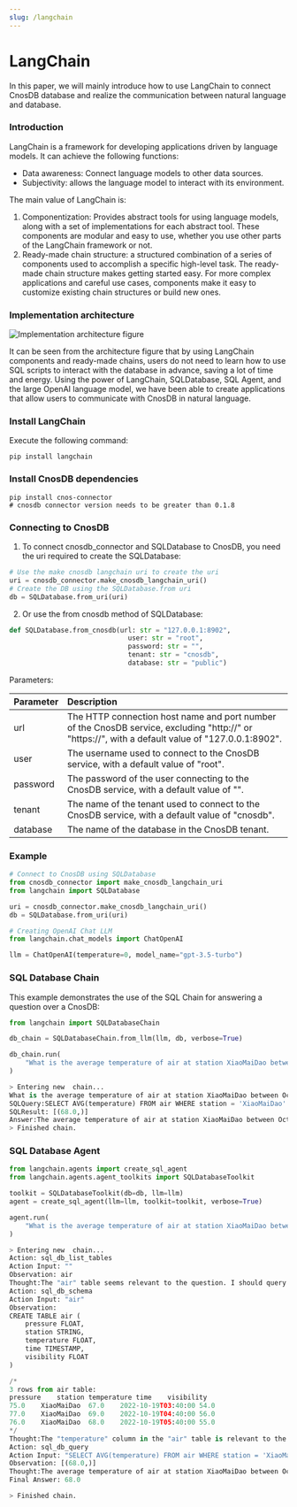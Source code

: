 ```yaml
---
slug: /langchain
---
```


# LangChain

In this paper, we will mainly introduce how to use LangChain to connect CnosDB database and realize the communication between natural language and database.

### Introduction

LangChain is a framework for developing applications driven by language models. It can achieve the following functions: 
- Data awareness: Connect language models to other data sources. 
- Subjectivity: allows the language model to interact with its environment.

The main value of LangChain is:

1. Componentization: Provides abstract tools for using language models, along with a set of implementations for each abstract tool. These components are modular and easy to use, whether you use other parts of the LangChain framework or not. 
2. Ready-made chain structure: a structured combination of a series of components used to accomplish a specific high-level task. 
The ready-made chain structure makes getting started easy. For more complex applications and careful use cases, components make it easy to customize existing chain structures or build new ones.

### Implementation architecture
![Implementation architecture figure](/img/LangChain_en.png)

It can be seen from the architecture figure that by using LangChain components and ready-made chains, users do not need to learn how to use SQL scripts to interact with the database in advance, saving a lot of time and energy. Using the power of LangChain, SQLDatabase, SQL Agent, and the large OpenAI language model, we have been able to create applications that allow users to communicate with CnosDB in natural language.

### Install LangChain
Execute the following command:
```shell
pip install langchain
```
### Install CnosDB dependencies
```shell
pip install cnos-connector
# cnosdb connector version needs to be greater than 0.1.8
```
### Connecting to CnosDB
1. To connect cnosdb_connector and SQLDatabase to CnosDB, you need the uri required to create the SQLDatabase:
```python
# Use the make cnosdb langchain uri to create the uri
uri = cnosdb_connector.make_cnosdb_langchain_uri()
# Create the DB using the SQLDatabase.from uri
db = SQLDatabase.from_uri(uri)
```
2. Or use the from cnosdb method of SQLDatabase:
```python
def SQLDatabase.from_cnosdb(url: str = "127.0.0.1:8902",
                              user: str = "root",
                              password: str = "",
                              tenant: str = "cnosdb",
                              database: str = "public")
```
Parameters:

| Parameter | Description                                                                                                                                       |
|:----------|:--------------------------------------------------------------------------------------------------------------------------------------------------|
| url       | The HTTP connection host name and port number of the CnosDB service, excluding "http://" or "https://", with a default value of "127.0.0.1:8902". |
| user      | The username used to connect to the CnosDB service, with a default value of "root".                                                               |
| password  | The password of the user connecting to the CnosDB service, with a default value of "".                                                            |
| tenant    | The name of the tenant used to connect to the CnosDB service, with a default value of "cnosdb".                                                   |
| database  | The name of the database in the CnosDB tenant.                                                                                                    |

### Example

```python 
# Connect to CnosDB using SQLDatabase
from cnosdb_connector import make_cnosdb_langchain_uri
from langchain import SQLDatabase

uri = cnosdb_connector.make_cnosdb_langchain_uri()
db = SQLDatabase.from_uri(uri)

# Creating OpenAI Chat LLM
from langchain.chat_models import ChatOpenAI

llm = ChatOpenAI(temperature=0, model_name="gpt-3.5-turbo")
```

### SQL Database Chain 

This example demonstrates the use of the SQL Chain for answering a question over a CnosDB:

```python
from langchain import SQLDatabaseChain

db_chain = SQLDatabaseChain.from_llm(llm, db, verbose=True)

db_chain.run(
    "What is the average temperature of air at station XiaoMaiDao between October 19, 2022 and October 20, 2022?"
)
```
```python
> Entering new  chain...
What is the average temperature of air at station XiaoMaiDao between October 19, 2022 and Occtober 20, 2022?
SQLQuery:SELECT AVG(temperature) FROM air WHERE station = 'XiaoMaiDao' AND time >= '2022-10-19' AND time < '2022-10-20'
SQLResult: [(68.0,)]
Answer:The average temperature of air at station XiaoMaiDao between October 19, 2022 and October 20, 2022 is 68.0.
> Finished chain.
```
### SQL Database Agent
```python
from langchain.agents import create_sql_agent
from langchain.agents.agent_toolkits import SQLDatabaseToolkit

toolkit = SQLDatabaseToolkit(db=db, llm=llm)
agent = create_sql_agent(llm=llm, toolkit=toolkit, verbose=True)
```
```python
agent.run(
    "What is the average temperature of air at station XiaoMaiDao between October 19, 2022 and Occtober 20, 2022?"
)
```
```python
> Entering new  chain...
Action: sql_db_list_tables
Action Input: ""
Observation: air
Thought:The "air" table seems relevant to the question. I should query the schema of the "air" table to see what columns are available.
Action: sql_db_schema
Action Input: "air"
Observation: 
CREATE TABLE air (
	pressure FLOAT, 
	station STRING, 
	temperature FLOAT, 
	time TIMESTAMP, 
	visibility FLOAT
)

/*
3 rows from air table:
pressure	station	temperature	time	visibility
75.0	XiaoMaiDao	67.0	2022-10-19T03:40:00	54.0
77.0	XiaoMaiDao	69.0	2022-10-19T04:40:00	56.0
76.0	XiaoMaiDao	68.0	2022-10-19T05:40:00	55.0
*/
Thought:The "temperature" column in the "air" table is relevant to the question. I can query the average temperature between the specified dates.
Action: sql_db_query
Action Input: "SELECT AVG(temperature) FROM air WHERE station = 'XiaoMaiDao' AND time >= '2022-10-19' AND time <= '2022-10-20'"
Observation: [(68.0,)]
Thought:The average temperature of air at station XiaoMaiDao between October 19, 2022 and October 20, 2022 is 68.0. 
Final Answer: 68.0

> Finished chain.
```
